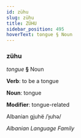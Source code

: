 ```yaml
---
id: zühu
slug: zühu
title: ZÜHU
sidebar_position: 495
hoverText: tongue § Noun
---
```


### zühu

*tongue* **§** Noun

**Verb**: to be a tongue

**Noun**: tongue

**Modifier**: tongue-related

Albanian gjuhë /ˈɟuhə/

*Albanian Language Family*